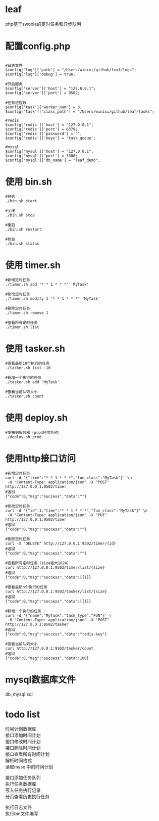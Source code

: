 # leaf
php基于swoole的定时任务和异步队列

# 配置config.php
````

#日志文件
$config['log']['path'] = "/Users/winixi/github/leaf/logs";
$config['log']['debug'] = true;

#开启服务
$config['server']['host'] = "127.0.0.1";
$config['server']['port'] = 9502;

#任务进程数
$config['task']['worker_num'] = 3;
$config['task']['class_path'] = "/Users/winixi/github/leaf/tasks";

#redis
$config['redis']['host'] = "127.0.0.1";
$config['redis']['port'] = 6379;
$config['redis']['password'] = "";
$config['redis']['keys'] = 'task_queue';

#mysql
$config['mysql']['host'] = "127.0.0.1";
$config['mysql']['port'] = 3306;
$config['mysql']['db_name'] = "leaf_demo";
````

# 使用 bin.sh
```
#开启
./bin.sh start

#关闭
./bin.sh stop

#重启
./bin.sh restart

#状态
./bin.sh status
```

# 使用 timer.sh
```
#新增定时任务
./timer.sh add '* * 1 * * *' 'MyTask'

#修改定时任务
./timer.sh modify 1 '* * 1 * * *' 'MyTask'

#删除定时任务
./timer.sh remove 1

#查看所有定时任务
./timer.sh list
```

# 使用 tasker.sh
```
#查看最新10个执行的任务
./tasker.sh list -10

#新增一个执行的任务
./tasker.sh add 'MyTask'

#查看当前队列大小
./tasker.sh count
```

# 使用 deploy.sh
```
#发布到服务器（prod环境名称）
./deploy.sh prod
```

# 使用http接口访问
```
#新增定时任务
curl -d '{"time":"* * 1 * * *","fun_class":"MyTask"}' \n
 -H "Content-Type: application/json" -X "POST" http://127.0.0.1:9502/timer
#返回
{"code":0,"msg":"success","data":""}

#修改定时任务
curl -d '{"id":1,"time":"* * 1 * * *","fun_class":"MyTask"}' \n
 -H "Content-Type: application/json" -X "PUT" http://127.0.0.1:9502/timer
#返回
{"code":0,"msg":"success","data":""}

#删除定时任务
curl -X "DELETE" http://127.0.0.1:9502/timer/{id}
#返回
{"code":0,"msg":"success","data":""}

#查看所有定时任务（size最大1024）
curl http://127.0.0.1:9502/timer/list/{size}
#返回
{"code":0,"msg":"success","data":[{}]}

#查看最新n个执行的任务
curl http://127.0.0.1:9502/tasker/list/{size}
#返回
{"code":0,"msg":"success","data":[{}]}

#新增一个执行的任务
curl -d '{"name":"MyTask","task_type":"FUN"}' \
 -H "Content-Type: application/json" -X "POST" http://127.0.0.1:9502/tasker
#返回
{"code":0,"msg":"success","data":"redis-key"}

#查看当前队列大小
curl http://127.0.0.1:9502/tasker/count
#返回
{"code":0,"msg":"success","data":100}
```

# mysql数据库文件
db_mysql.sql

# todo list
时间计划数据库  
接口添加时间计划  
接口修改时间计划  
接口删除时间计划  
接口查看所有时间计划  
解析时间格式  
读取mysql中的时间计划  

接口添加任务队列  
执行任务数据库    
写入任务执行记录  
分页查看历史执行任务  

执行日志文件  
执行bin文件编写